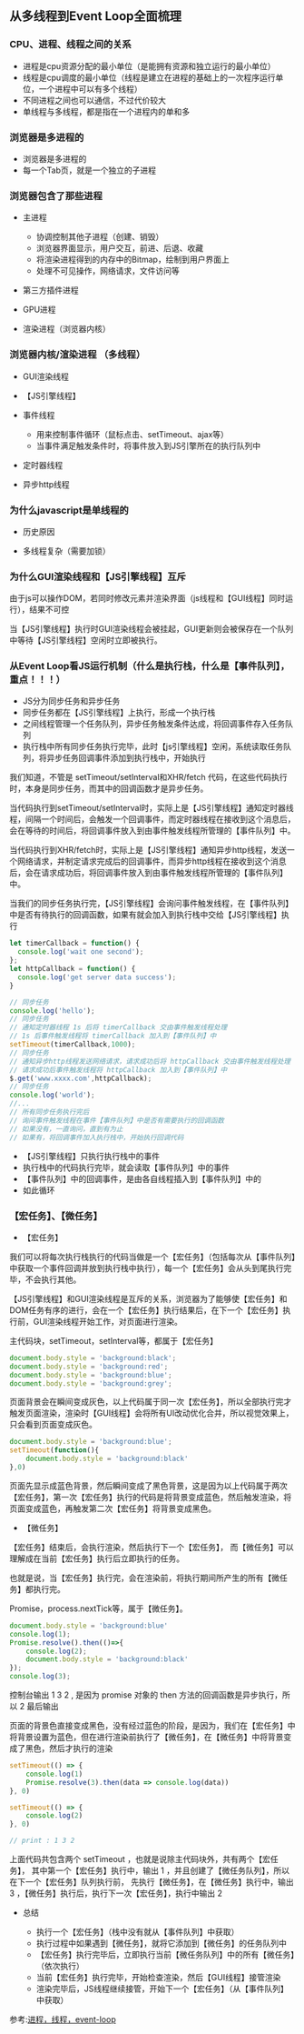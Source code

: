 ## 从多线程到Event Loop全面梳理

### CPU、进程、线程之间的关系

- 进程是cpu资源分配的最小单位（是能拥有资源和独立运行的最小单位）
- 线程是cpu调度的最小单位（线程是建立在进程的基础上的一次程序运行单位，一个进程中可以有多个线程）
- 不同进程之间也可以通信，不过代价较大
- 单线程与多线程，都是指在一个进程内的单和多

### 浏览器是多进程的

- 浏览器是多进程的
- 每一个Tab页，就是一个独立的子进程

### 浏览器包含了那些进程

- 主进程

    + 协调控制其他子进程（创建、销毁）
    + 浏览器界面显示，用户交互，前进、后退、收藏
    + 将渲染进程得到的内存中的Bitmap，绘制到用户界面上
    + 处理不可见操作，网络请求，文件访问等

- 第三方插件进程

- GPU进程

- 渲染进程（浏览器内核）

### 浏览器内核/渲染进程 （多线程）

- GUI渲染线程

- 【JS引擎线程】

- 事件线程

    + 用来控制事件循环（鼠标点击、setTimeout、ajax等）
    + 当事件满足触发条件时，将事件放入到JS引擎所在的执行队列中

- 定时器线程

- 异步http线程

### 为什么javascript是单线程的

- 历史原因

- 多线程复杂（需要加锁）

### 为什么GUI渲染线程和【JS引擎线程】互斥

由于js可以操作DOM，若同时修改元素并渲染界面（js线程和【GUI线程】同时运行），结果不可控

当【JS引擎线程】执行时GUI渲染线程会被挂起，GUI更新则会被保存在一个队列中等待【JS引擎线程】空闲时立即被执行。

### 从Event Loop看JS运行机制（什么是执行栈，什么是【事件队列】，重点！！！）

- JS分为同步任务和异步任务
- 同步任务都在【JS引擎线程】上执行，形成一个执行栈
- 之间线程管理一个任务队列，异步任务触发条件达成，将回调事件存入任务队列
- 执行栈中所有同步任务执行完毕，此时【js引擎线程】空闲，系统读取任务队列，将异步任务回调事件添加到执行栈中，开始执行

我们知道，不管是 setTimeout/setInterval和XHR/fetch 代码，在这些代码执行时，本身是同步任务，而其中的回调函数才是异步任务。

当代码执行到setTimeout/setInterval时，实际上是【JS引擎线程】通知定时器线程，间隔一个时间后，会触发一个回调事件，而定时器线程在接收到这个消息后，会在等待的时间后，将回调事件放入到由事件触发线程所管理的【事件队列】中。

当代码执行到XHR/fetch时，实际上是【JS引擎线程】通知异步http线程，发送一个网络请求，并制定请求完成后的回调事件，而异步http线程在接收到这个消息后，会在请求成功后，将回调事件放入到由事件触发线程所管理的【事件队列】中。

当我们的同步任务执行完，【JS引擎线程】会询问事件触发线程，在【事件队列】中是否有待执行的回调函数，如果有就会加入到执行栈中交给【JS引擎线程】执行

```javascript
let timerCallback = function() {
  console.log('wait one second');
};
let httpCallback = function() {
  console.log('get server data success');
}

// 同步任务
console.log('hello');
// 同步任务
// 通知定时器线程 1s 后将 timerCallback 交由事件触发线程处理
// 1s 后事件触发线程将 timerCallback 加入到【事件队列】中
setTimeout(timerCallback,1000);
// 同步任务
// 通知异步http线程发送网络请求，请求成功后将 httpCallback 交由事件触发线程处理
// 请求成功后事件触发线程将 httpCallback 加入到【事件队列】中
$.get('www.xxxx.com',httpCallback);
// 同步任务
console.log('world');
//...
// 所有同步任务执行完后
// 询问事件触发线程在事件【事件队列】中是否有需要执行的回调函数
// 如果没有，一直询问，直到有为止
// 如果有，将回调事件加入执行栈中，开始执行回调代码

```

- 【JS引擎线程】只执行执行栈中的事件
- 执行栈中的代码执行完毕，就会读取【事件队列】中的事件
- 【事件队列】中的回调事件，是由各自线程插入到【事件队列】中的
- 如此循环


### 【宏任务】、【微任务】

- 【宏任务】

我们可以将每次执行栈执行的代码当做是一个【宏任务】（包括每次从【事件队列】中获取一个事件回调并放到执行栈中执行），每一个【宏任务】会从头到尾执行完毕，不会执行其他。

【JS引擎线程】和GUI渲染线程是互斥的关系，浏览器为了能够使【宏任务】和DOM任务有序的进行，会在一个【宏任务】执行结果后，在下一个【宏任务】执行前，GUI渲染线程开始工作，对页面进行渲染。

主代码块，setTimeout，setInterval等，都属于【宏任务】

```javascript
document.body.style = 'background:black';
document.body.style = 'background:red';
document.body.style = 'background:blue';
document.body.style = 'background:grey';
```
页面背景会在瞬间变成灰色，以上代码属于同一次【宏任务】，所以全部执行完才触发页面渲染，渲染时【GUI线程】会将所有UI改动优化合并，所以视觉效果上，只会看到页面变成灰色。

```javascript
document.body.style = 'background:blue';
setTimeout(function(){
    document.body.style = 'background:black'
},0)
```
页面先显示成蓝色背景，然后瞬间变成了黑色背景，这是因为以上代码属于两次【宏任务】，第一次【宏任务】执行的代码是将背景变成蓝色，然后触发渲染，将页面变成蓝色，再触发第二次【宏任务】将背景变成黑色。

- 【微任务】

【宏任务】结束后，会执行渲染，然后执行下一个【宏任务】， 而【微任务】可以理解成在当前【宏任务】执行后立即执行的任务。

也就是说，当【宏任务】执行完，会在渲染前，将执行期间所产生的所有【微任务】都执行完。

Promise，process.nextTick等，属于【微任务】。
```javascript
document.body.style = 'background:blue'
console.log(1);
Promise.resolve().then(()=>{
    console.log(2);
    document.body.style = 'background:black'
});
console.log(3);
```
控制台输出 1 3 2 , 是因为 promise 对象的 then 方法的回调函数是异步执行，所以 2 最后输出

页面的背景色直接变成黑色，没有经过蓝色的阶段，是因为，我们在【宏任务】中将背景设置为蓝色，但在进行渲染前执行了【微任务】，在【微任务】中将背景变成了黑色，然后才执行的渲染
```javascript
setTimeout(() => {
    console.log(1)
    Promise.resolve(3).then(data => console.log(data))
}, 0)

setTimeout(() => {
    console.log(2)
}, 0)

// print : 1 3 2
```
上面代码共包含两个 setTimeout ，也就是说除主代码块外，共有两个【宏任务】，
其中第一个【宏任务】执行中，输出 1 ，并且创建了【微任务队列】，所以在下一个【宏任务】队列执行前，
先执行【微任务】，在【微任务】执行中，输出 3 ，【微任务】执行后，执行下一次【宏任务】，执行中输出 2


- 总结

    + 执行一个【宏任务】（栈中没有就从【事件队列】中获取）
    + 执行过程中如果遇到【微任务】，就将它添加到【微任务】的任务队列中
    + 【宏任务】执行完毕后，立即执行当前【微任务队列】中的所有【微任务】（依次执行）
    + 当前【宏任务】执行完毕，开始检查渲染，然后【GUI线程】接管渲染
    + 渲染完毕后，JS线程继续接管，开始下一个【宏任务】（从【事件队列】中获取）




参考:[进程，线程，event-loop](https://juejin.im/post/5d5b4c2df265da03dd3d73e5)

